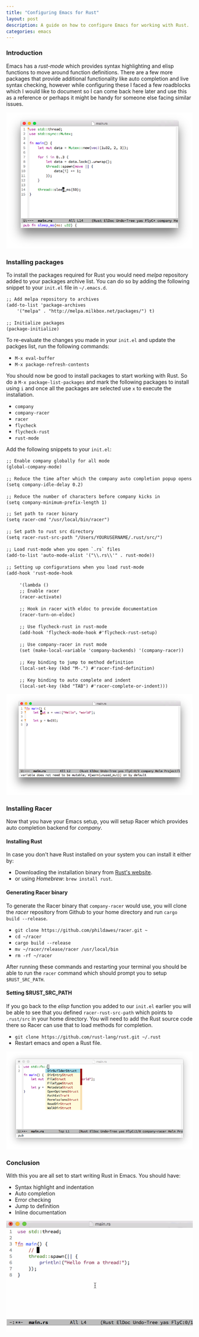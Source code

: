 ```yaml
---
title: "Configuring Emacs for Rust"
layout: post
description: A guide on how to configure Emacs for working with Rust.
categories: emacs
---
```


### Introduction
Emacs has a *rust-mode* which provides syntax highlighting and elisp functions to move around function definitions. There are a few more packages that provide additional functionality like auto completion and live syntax checking, however while configuring these I faced a few roadblocks which I would like to document so I can come back here later and use this as a reference or perhaps it might be handy for someone else facing similar issues.

![](/images/emacs-base.png)

### Installing packages
To install the packages required for Rust you would need *melpa* repository added to your packages archive list. You can do so by adding the following snippet to your `init.el` file in `~/.emacs.d`.

~~~elisp
;; Add melpa repository to archives
(add-to-list 'package-archives
    '("melpa" . "http://melpa.milkbox.net/packages/") t)

;; Initialize packages
(package-initialize)
~~~

To re-evaluate the changes you made in your `init.el` and update the packges list, run the following commands:

- `M-x eval-buffer`
- `M-x package-refresh-contents`

You should now be good to install packages to start working with Rust. So do a `M-x package-list-packages` and mark the following packages to install using `i` and once all the packages are selected use `x` to execute the installation.

- `company`
- `company-racer`
- `racer`
- `flycheck`
- `flycheck-rust`
- `rust-mode`

Add the following snippets to your `init.el`:

~~~elisp
;; Enable company globally for all mode
(global-company-mode)

;; Reduce the time after which the company auto completion popup opens
(setq company-idle-delay 0.2)

;; Reduce the number of characters before company kicks in
(setq company-minimum-prefix-length 1)
~~~

~~~elisp
;; Set path to racer binary
(setq racer-cmd "/usr/local/bin/racer")

;; Set path to rust src directory
(setq racer-rust-src-path "/Users/YOURUSERNAME/.rust/src/")

;; Load rust-mode when you open `.rs` files
(add-to-list 'auto-mode-alist '("\\.rs\\'" . rust-mode))

;; Setting up configurations when you load rust-mode
(add-hook 'rust-mode-hook

     '(lambda ()
     ;; Enable racer
     (racer-activate)
  
	 ;; Hook in racer with eldoc to provide documentation
     (racer-turn-on-eldoc)
	 
	 ;; Use flycheck-rust in rust-mode
     (add-hook 'flycheck-mode-hook #'flycheck-rust-setup)
	 
	 ;; Use company-racer in rust mode
     (set (make-local-variable 'company-backends) '(company-racer))
	 
	 ;; Key binding to jump to method definition
     (local-set-key (kbd "M-.") #'racer-find-definition)
	 
	 ;; Key binding to auto complete and indent
     (local-set-key (kbd "TAB") #'racer-complete-or-indent)))
~~~

![](/images/emacs-error-checking.png)

### Installing Racer
Now that you have your Emacs setup, you will setup Racer which provides auto completion backend for *company*.

#### Installing Rust
In case you don't have Rust installed on your system you can install it either by:

- Downloading the installation binary from [Rust's website](https://www.rust-lang.org/install.html).
- or using *Homebrew*: `brew install rust`.

#### Generating Racer binary
To generate the Racer binary that `company-racer` would use, you will clone the *racer* repository from Github to your home directory and run `cargo build --release`.

- `git clone https://github.com/phildawes/racer.git ~`
- `cd ~/racer`
- `cargo build --release`
- `mv ~/racer/release/racer /usr/local/bin`
- `rm -rf ~/racer`

After running these commands and restarting your terminal you should be able to run the `racer` command which should prompt you to setup `$RUST_SRC_PATH`.

#### Setting $RUST_SRC_PATH
If you go back to the *elisp* function you added to our `init.el` earlier you will be able to see that you defined `racer-rust-src-path` which points to `.rust/src` in your home directory. You will need to add the Rust source code there so Racer can use that to load methods for completion.

- `git clone https://github.com/rust-lang/rust.git ~/.rust`
- Restart emacs and open a Rust file.

![](/images/emacs-completion.png)

### Conclusion
With this you are all set to start writing Rust in Emacs. You should have:

- Syntax highlight and indentation
- Auto completion
- Error checking
- Jump to definition
- Inline documentation

![](/images/emacs-jump.gif)
